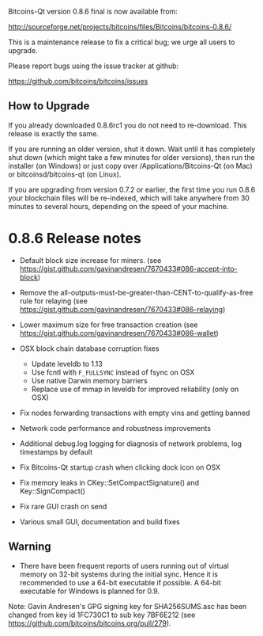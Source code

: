 Bitcoins-Qt version 0.8.6 final is now available from:

  http://sourceforge.net/projects/bitcoins/files/Bitcoins/bitcoins-0.8.6/

This is a maintenance release to fix a critical bug; we urge all users to upgrade.

Please report bugs using the issue tracker at github:

  https://github.com/bitcoins/bitcoins/issues

How to Upgrade
--------------

If you already downloaded 0.8.6rc1 you do not need to re-download. This release is exactly the same.

If you are running an older version, shut it down. Wait
until it has completely shut down (which might take a few minutes for older
versions), then run the installer (on Windows) or just copy over
/Applications/Bitcoins-Qt (on Mac) or bitcoinsd/bitcoins-qt (on Linux).

If you are upgrading from version 0.7.2 or earlier, the first time you
run 0.8.6 your blockchain files will be re-indexed, which will take
anywhere from 30 minutes to several hours, depending on the speed of
your machine.

0.8.6 Release notes
===================

- Default block size increase for miners.
  (see https://gist.github.com/gavinandresen/7670433#086-accept-into-block)

- Remove the all-outputs-must-be-greater-than-CENT-to-qualify-as-free rule for relaying
  (see https://gist.github.com/gavinandresen/7670433#086-relaying)

- Lower maximum size for free transaction creation
  (see https://gist.github.com/gavinandresen/7670433#086-wallet)

- OSX block chain database corruption fixes
  - Update leveldb to 1.13
  - Use fcntl with `F_FULLSYNC` instead of fsync on OSX
  - Use native Darwin memory barriers
  - Replace use of mmap in leveldb for improved reliability (only on OSX)

- Fix nodes forwarding transactions with empty vins and getting banned

- Network code performance and robustness improvements

- Additional debug.log logging for diagnosis of network problems, log timestamps by default

- Fix Bitcoins-Qt startup crash when clicking dock icon on OSX 

- Fix memory leaks in CKey::SetCompactSignature() and Key::SignCompact()

- Fix rare GUI crash on send

- Various small GUI, documentation and build fixes

Warning
-------

- There have been frequent reports of users running out of virtual memory on 32-bit systems
  during the initial sync.
  Hence it is recommended to use a 64-bit executable if possible.
  A 64-bit executable for Windows is planned for 0.9.

Note: Gavin Andresen's GPG signing key for SHA256SUMS.asc has been changed from  key id 1FC730C1 to sub key 7BF6E212 (see https://github.com/bitcoins/bitcoins.org/pull/279).
